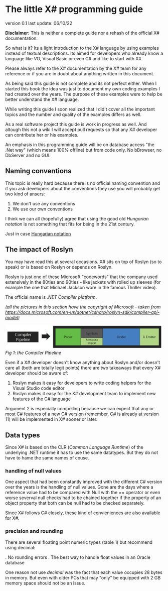 ﻿# The little X# programming guide

version 0.1
last update: 06/10/22

**Disclaimer:** This is neither a complete guide nor a rehash of the official X# documentation.

So what is it? Its a light introduction to the X# language by using examples instead of textual descriptions. Its aimed for developers who already know a language like VO, Visual Basic or even C# and like to start with X#.

Please always refer to the X# documentation by the X# team for any reference or if you are in doubt about anything written in this document.

As being said this guide is not complete and its not perfect either. When I started this book the idea was just to document my own coding examples I had created over the years. The purpose of these examples were to help be better understand the X# language.

While writing this guide I soon realized that I did't cover all the important topics and the number and quality of the examples differs as well.

As a real software project this guide is work in progress as well. And altough this not a wiki I will accept pull requests so that any X# developer can contribute her or his examples.

An emphasis in this programming guide will be on database access "the .Net way" (which means 100% offline) but from code only. No bBrowser, no DbServer and no GUI.

## Naming conventions

This topic is really hard because there is no official naming convention and if you ask developers about the conventions they use you will probably get two kind of ansers:

1. We don't use any conventions
2. We use our own conventions

I think we can all (hopefully) agree that using the good old _Hungarian notation_ is not something that fits for being in the 21st century.

Just in case [Hungarian notation](https://en.wikipedia.org/wiki/Hungarian_notation)

## The impact of Roslyn

You may have read this at several occasions. X# sits on top of Roslyn (so to speak) or is based on Roslyn or depends on Roslyn.

Roslyn is just one of these Microsoft "codewords" that the company used extensively in the 80ties and 90ties - like jackets with rolled up sleeves (for example the one that Michael Jackson wore in the famous Thriller video).

The official name is *.NET Compiler platform*.

*(all the pictures in this section have the copyright of Microsoft - taken from https://docs.microsoft.com/en-us/dotnet/csharp/roslyn-sdk/compiler-api-model)*

![Alt Roslyn part 1](images/Roslyn01.png "the Compiler Pipeline")
*Fig 1: the Compiler Pipeline*

Even if a X# developer doesn't know anything about Roslyn and/or doesn't care all (both are totally legit points) there are two takeaways that every X# developer should be aware of:

1. Roslyn makes it easy for developers to write coding helpers for the Visual Studio code editor
2. Roslyn makes it easy for the X# development team to implement new features of the C# language

Argument 2 is especially compelling because we can expect that any or most C# features of a new C# version (remember, C# is already at version 11) will be implemented in X# sooner or later.

## Data types

Since X# is based on the CLR (_Common Language Runtime_) of the underlying .NET runtime it has to use the same datatypes. But they do not have to hame the same names of couse.

### handling of null values
One aspect that had been constantly improved with the different C# version over the years is the handling of null values. Gone are the days where a reference value had to be compared with Null with the == operator or even worse severval null checks had to be chained together if the property of an object property that both can be null had to be checked separately.

Since X# follows C# closely, these kind of convieniences are also available for X#.

### precision and rounding

There are several floating point numeric types (table 1) but recommend using decimal:

. No rounding errors
. The best way to handle float values in an Oracle database

One reason not use _decimal_ was the fact that each value occupies 28 bytes in memory. But even with older PCs that may "only" be equipped with 2 GB memory space should not be an issue.

